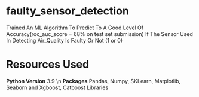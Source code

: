 # faulty_sensor_detection #

Trained An ML Algorithm To Predict To A Good Level Of Accuracy(roc_auc_score = 68% on test set submission) If The Sensor Used In Detecting Air_Quality Is Faulty Or Not (1 or 0)

# Resources Used #
**Python Version** 3.9 \n
**Packages** Pandas, Numpy, SKLearn, Matplotlib, Seaborn and Xgboost, Catboost Libraries

